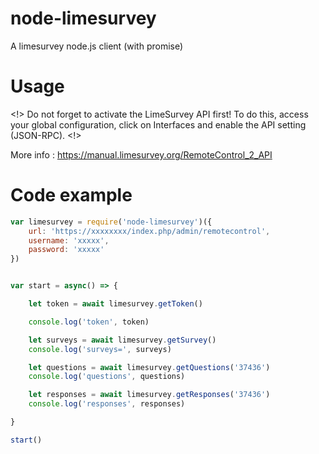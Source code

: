 # node-limesurvey
A limesurvey node.js client (with promise)

# Usage

<!> Do not forget to activate the LimeSurvey API first! To do this, access your global configuration, click on Interfaces and enable the API setting (JSON-RPC). <!>

More info : https://manual.limesurvey.org/RemoteControl_2_API

# Code example

``` js
var limesurvey = require('node-limesurvey')({
    url: 'https://xxxxxxxx/index.php/admin/remotecontrol',
    username: 'xxxxx',
    password: 'xxxxx'
})


var start = async() => {

    let token = await limesurvey.getToken()

    console.log('token', token)

    let surveys = await limesurvey.getSurvey()
    console.log('surveys=', surveys)

    let questions = await limesurvey.getQuestions('37436')
    console.log('questions', questions)

    let responses = await limesurvey.getResponses('37436')
    console.log('responses', responses)

}

start()
```
